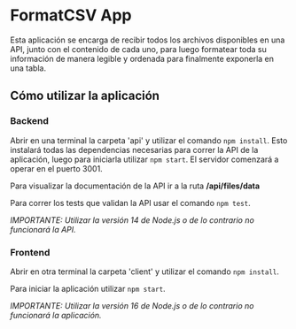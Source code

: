 # FormatCSV App

Esta aplicación se encarga de recibir todos los archivos disponibles en una API, junto con el contenido de cada uno, para luego formatear toda su información de manera legible y ordenada para finalmente exponerla en una tabla.

## Cómo utilizar la aplicación

### Backend

Abrir en una terminal la carpeta 'api' y utilizar el comando ```npm install```. Esto instalará todas las dependencias necesarias para correr la API de la aplicación, luego para iniciarla utilizar ```npm start```. El servidor comenzará a operar en el puerto 3001.

Para visualizar la documentación de la API ir a la ruta __/api/files/data__

Para correr los tests que validan la API usar el comando ```npm test```.

_IMPORTANTE: Utilizar la versión 14 de Node.js o de lo contrario no funcionará la API._

### Frontend

Abrir en otra terminal la carpeta 'client' y utilizar el comando ```npm install```. 

Para iniciar la aplicación utilizar ```npm start```.

_IMPORTANTE: Utilizar la versión 16 de Node.js o de lo contrario no funcionará la aplicación._

